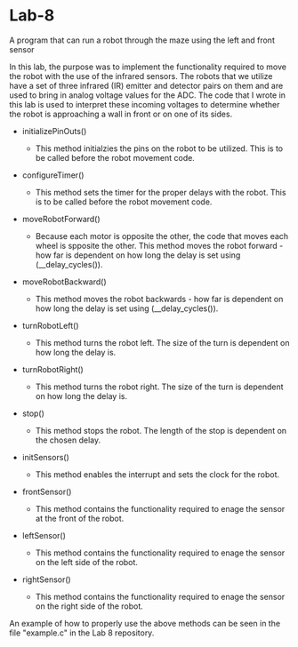 Lab-8
=====

A program that can run a robot through the maze using the left and front sensor

In this lab, the purpose was to implement the functionality required to move the robot with the use of the infrared sensors. The robots that we utilize have a set of three infrared (IR) emitter and detector pairs on them and are used to bring in analog voltage values for the ADC. The code that I wrote in this lab is used to interpret these incoming voltages to determine whether the robot is approaching a wall in front or on one of its sides.

- initializePinOuts()
  * This method initialzies the pins on the robot to be utilized. This is to be called before the robot movement code.

- configureTimer()
  * This method sets the timer for the proper delays with the robot. This is to be called before the robot movement         code.

- moveRobotForward()
  * Because each motor is opposite the other, the code that moves each wheel is spposite the other. This method moves       the robot forward - how far is dependent on how long the delay is set using (__delay_cycles()).

- moveRobotBackward()
  * This method moves the robot backwards - how far is dependent on how long the delay is set using (__delay_cycles()).

- turnRobotLeft()
  * This method turns the robot left. The size of the turn is dependent on how long the delay is.

- turnRobotRight()
  * This method turns the robot right. The size of the turn is dependent on how long the delay is.

- stop()
  * This method stops the robot. The length of the stop is dependent on the chosen delay.

- initSensors()
  * This method enables the interrupt and sets the clock for the robot.

- frontSensor()
  * This method contains the functionality required to enage the sensor at the front of the robot.

- leftSensor()
  * This method contains the functionality required to enage the sensor on the left side of the robot.

- rightSensor()
  * This method contains the functionality required to enage the sensor on the right side of the robot.

An example of how to properly use the above methods can be seen in the file "example.c" in the Lab 8 repository.


